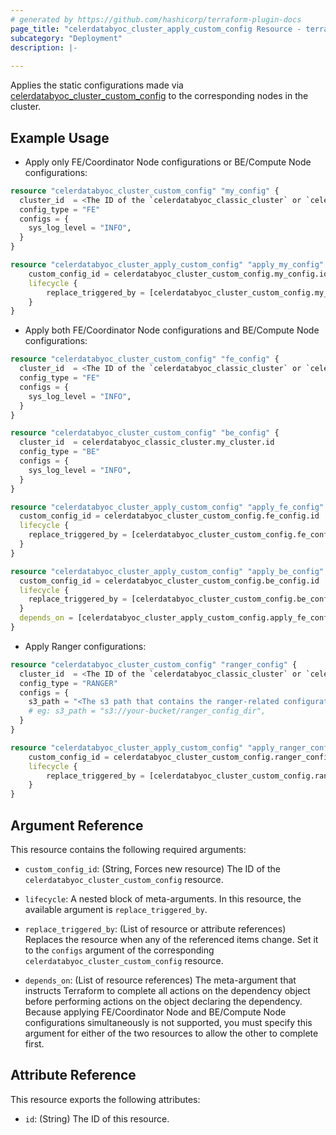 ```yaml
---
# generated by https://github.com/hashicorp/terraform-plugin-docs
page_title: "celerdatabyoc_cluster_apply_custom_config Resource - terraform-provider-celerdatabyoc"
subcategory: "Deployment"
description: |-
  
---
```


Applies the static configurations made via [celerdatabyoc_cluster_custom_config](./cluster_custom_config.md) to the corresponding nodes in the cluster.

## Example Usage

- Apply only FE/Coordinator Node configurations or BE/Compute Node configurations:

```terraform
resource "celerdatabyoc_cluster_custom_config" "my_config" {
  cluster_id  = <The ID of the `celerdatabyoc_classic_cluster` or `celerdatabyoc_elastic_cluster` resource.>
  config_type = "FE"
  configs = {
    sys_log_level = "INFO",
  }
}

resource "celerdatabyoc_cluster_apply_custom_config" "apply_my_config" {
    custom_config_id = celerdatabyoc_cluster_custom_config.my_config.id
    lifecycle {
        replace_triggered_by = [celerdatabyoc_cluster_custom_config.my_config.configs]
    }
}
```

- Apply both FE/Coordinator Node configurations and BE/Compute Node configurations:

```terraform
resource "celerdatabyoc_cluster_custom_config" "fe_config" {
  cluster_id  = <The ID of the `celerdatabyoc_classic_cluster` or `celerdatabyoc_elastic_cluster` resource.>
  config_type = "FE"
  configs = {
    sys_log_level = "INFO",
  }
}

resource "celerdatabyoc_cluster_custom_config" "be_config" {
  cluster_id  = celerdatabyoc_classic_cluster.my_cluster.id
  config_type = "BE"
  configs = {
    sys_log_level = "INFO",
  }
}

resource "celerdatabyoc_cluster_apply_custom_config" "apply_fe_config" {
  custom_config_id = celerdatabyoc_cluster_custom_config.fe_config.id
  lifecycle {
    replace_triggered_by = [celerdatabyoc_cluster_custom_config.fe_config.configs]
  }
}

resource "celerdatabyoc_cluster_apply_custom_config" "apply_be_config" {
  custom_config_id = celerdatabyoc_cluster_custom_config.be_config.id
  lifecycle {
    replace_triggered_by = [celerdatabyoc_cluster_custom_config.be_config.configs]
  }
  depends_on = [celerdatabyoc_cluster_apply_custom_config.apply_fe_config]
}
```

- Apply Ranger configurations:

```terraform
resource "celerdatabyoc_cluster_custom_config" "ranger_config" {
  cluster_id  = <The ID of the `celerdatabyoc_classic_cluster` or `celerdatabyoc_elastic_cluster` resource.>
  config_type = "RANGER"
  configs = {
    s3_path = "<The s3 path that contains the ranger-related configuration files ( ranger-hive-security.xml and ranger-hive-audit.xml )>",
    # eg: s3_path = "s3://your-bucket/ranger_config_dir",
  }
}

resource "celerdatabyoc_cluster_apply_custom_config" "apply_ranger_config" {
    custom_config_id = celerdatabyoc_cluster_custom_config.ranger_config.id
    lifecycle {
        replace_triggered_by = [celerdatabyoc_cluster_custom_config.ranger_config.configs]
    }
}
```

## Argument Reference

This resource contains the following required arguments:

- `custom_config_id`: (String, Forces new resource) The ID of the `celerdatabyoc_cluster_custom_config` resource.

- `lifecycle`: A nested block of meta-arguments. In this resource, the available argument is `replace_triggered_by`.

- `replace_triggered_by`: (List of resource or attribute references) Replaces the resource when any of the referenced items change. Set it to the `configs` argument of the corresponding `celerdatabyoc_cluster_custom_config` resource.

- `depends_on`: (List of resource references) The meta-argument that instructs Terraform to complete all actions on the dependency object before performing actions on the object declaring the dependency. Because applying FE/Coordinator Node and BE/Compute Node configurations simultaneously is not supported, you must specify this argument for either of the two resources to allow the other to complete first.

## Attribute Reference

This resource exports the following attributes:

- `id`: (String) The ID of this resource.
